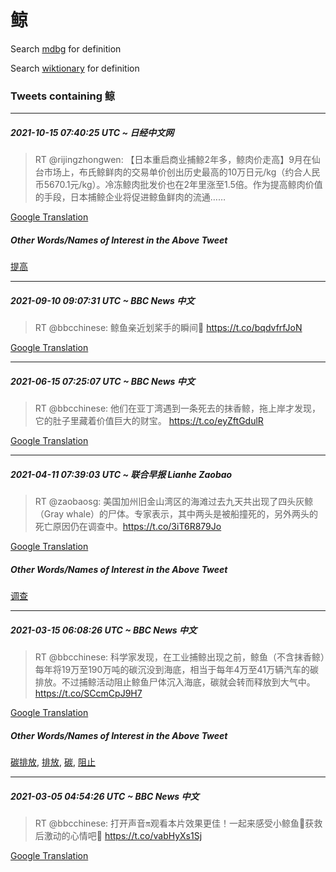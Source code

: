 # 鲸

Search [mdbg](https://www.mdbg.net/chinese/dictionary?page=worddict&wdrst=0&wdqb=鲸) for definition

Search [wiktionary](https://en.wiktionary.org/wiki/鲸) for definition

### Tweets containing 鲸

___
##### 2021-10-15 07:40:25 UTC ~ 日经中文网
> RT @rijingzhongwen: 【日本重启商业捕鲸2年多，鲸肉价走高】9月在仙台市场上，布氏鲸鲜肉的交易单价创出历史最高的10万日元/kg（约合人民币5670.1元/kg）。冷冻鲸肉批发价也在2年里涨至1.5倍。作为提高鲸肉价值的手段，日本捕鲸企业将促进鲸鱼鲜肉的流通……

[Google Translation](https://translate.google.com/?hi=en&tab=TT&sl=zh-CN&tl=en&op=translate&text=RT+%40rijingzhongwen%3A+%E3%80%90%E6%97%A5%E6%9C%AC%E9%87%8D%E5%90%AF%E5%95%86%E4%B8%9A%E6%8D%95%E9%B2%B82%E5%B9%B4%E5%A4%9A%EF%BC%8C%E9%B2%B8%E8%82%89%E4%BB%B7%E8%B5%B0%E9%AB%98%E3%80%919%E6%9C%88%E5%9C%A8%E4%BB%99%E5%8F%B0%E5%B8%82%E5%9C%BA%E4%B8%8A%EF%BC%8C%E5%B8%83%E6%B0%8F%E9%B2%B8%E9%B2%9C%E8%82%89%E7%9A%84%E4%BA%A4%E6%98%93%E5%8D%95%E4%BB%B7%E5%88%9B%E5%87%BA%E5%8E%86%E5%8F%B2%E6%9C%80%E9%AB%98%E7%9A%8410%E4%B8%87%E6%97%A5%E5%85%83%2Fkg%EF%BC%88%E7%BA%A6%E5%90%88%E4%BA%BA%E6%B0%91%E5%B8%815670.1%E5%85%83%2Fkg%EF%BC%89%E3%80%82%E5%86%B7%E5%86%BB%E9%B2%B8%E8%82%89%E6%89%B9%E5%8F%91%E4%BB%B7%E4%B9%9F%E5%9C%A82%E5%B9%B4%E9%87%8C%E6%B6%A8%E8%87%B31.5%E5%80%8D%E3%80%82%E4%BD%9C%E4%B8%BA%E6%8F%90%E9%AB%98%E9%B2%B8%E8%82%89%E4%BB%B7%E5%80%BC%E7%9A%84%E6%89%8B%E6%AE%B5%EF%BC%8C%E6%97%A5%E6%9C%AC%E6%8D%95%E9%B2%B8%E4%BC%81%E4%B8%9A%E5%B0%86%E4%BF%83%E8%BF%9B%E9%B2%B8%E9%B1%BC%E9%B2%9C%E8%82%89%E7%9A%84%E6%B5%81%E9%80%9A%E2%80%A6%E2%80%A6)
##### Other Words/Names of Interest in the Above Tweet
[提高](提高.md)
___
##### 2021-09-10 09:07:31 UTC ~ BBC News 中文
> RT @bbcchinese: 鲸鱼亲近划桨手的瞬间🐳 https://t.co/bqdvfrfJoN

[Google Translation](https://translate.google.com/?hi=en&tab=TT&sl=zh-CN&tl=en&op=translate&text=RT+%40bbcchinese%3A+%E9%B2%B8%E9%B1%BC%E4%BA%B2%E8%BF%91%E5%88%92%E6%A1%A8%E6%89%8B%E7%9A%84%E7%9E%AC%E9%97%B4%F0%9F%90%B3+https%3A%2F%2Ft.co%2FbqdvfrfJoN)
___
##### 2021-06-15 07:25:07 UTC ~ BBC News 中文
> RT @bbcchinese: 他们在亚丁湾遇到一条死去的抹香鲸，拖上岸才发现，它的肚子里藏着价值巨大的财宝。 https://t.co/eyZftGdulR

[Google Translation](https://translate.google.com/?hi=en&tab=TT&sl=zh-CN&tl=en&op=translate&text=RT+%40bbcchinese%3A+%E4%BB%96%E4%BB%AC%E5%9C%A8%E4%BA%9A%E4%B8%81%E6%B9%BE%E9%81%87%E5%88%B0%E4%B8%80%E6%9D%A1%E6%AD%BB%E5%8E%BB%E7%9A%84%E6%8A%B9%E9%A6%99%E9%B2%B8%EF%BC%8C%E6%8B%96%E4%B8%8A%E5%B2%B8%E6%89%8D%E5%8F%91%E7%8E%B0%EF%BC%8C%E5%AE%83%E7%9A%84%E8%82%9A%E5%AD%90%E9%87%8C%E8%97%8F%E7%9D%80%E4%BB%B7%E5%80%BC%E5%B7%A8%E5%A4%A7%E7%9A%84%E8%B4%A2%E5%AE%9D%E3%80%82+https%3A%2F%2Ft.co%2FeyZftGdulR)
___
##### 2021-04-11 07:39:03 UTC ~ 联合早报 Lianhe Zaobao
> RT @zaobaosg: 美国加州旧金山湾区的海滩过去九天共出现了四头灰鲸（Gray whale）的尸体。专家表示，其中两头是被船撞死的，另外两头的死亡原因仍在调查中。https://t.co/3iT6R879Jo

[Google Translation](https://translate.google.com/?hi=en&tab=TT&sl=zh-CN&tl=en&op=translate&text=RT+%40zaobaosg%3A+%E7%BE%8E%E5%9B%BD%E5%8A%A0%E5%B7%9E%E6%97%A7%E9%87%91%E5%B1%B1%E6%B9%BE%E5%8C%BA%E7%9A%84%E6%B5%B7%E6%BB%A9%E8%BF%87%E5%8E%BB%E4%B9%9D%E5%A4%A9%E5%85%B1%E5%87%BA%E7%8E%B0%E4%BA%86%E5%9B%9B%E5%A4%B4%E7%81%B0%E9%B2%B8%EF%BC%88Gray+whale%EF%BC%89%E7%9A%84%E5%B0%B8%E4%BD%93%E3%80%82%E4%B8%93%E5%AE%B6%E8%A1%A8%E7%A4%BA%EF%BC%8C%E5%85%B6%E4%B8%AD%E4%B8%A4%E5%A4%B4%E6%98%AF%E8%A2%AB%E8%88%B9%E6%92%9E%E6%AD%BB%E7%9A%84%EF%BC%8C%E5%8F%A6%E5%A4%96%E4%B8%A4%E5%A4%B4%E7%9A%84%E6%AD%BB%E4%BA%A1%E5%8E%9F%E5%9B%A0%E4%BB%8D%E5%9C%A8%E8%B0%83%E6%9F%A5%E4%B8%AD%E3%80%82https%3A%2F%2Ft.co%2F3iT6R879Jo)
##### Other Words/Names of Interest in the Above Tweet
[调查](调查.md)
___
##### 2021-03-15 06:08:26 UTC ~ BBC News 中文
> RT @bbcchinese: 科学家发现，在工业捕鲸出现之前，鲸鱼（不含抹香鲸）每年将19万至190万吨的碳沉没到海底，相当于每年4万至41万辆汽车的碳排放。不过捕鲸活动阻止鲸鱼尸体沉入海底，碳就会转而释放到大气中。https://t.co/SCcmCpJ9H7

[Google Translation](https://translate.google.com/?hi=en&tab=TT&sl=zh-CN&tl=en&op=translate&text=RT+%40bbcchinese%3A+%E7%A7%91%E5%AD%A6%E5%AE%B6%E5%8F%91%E7%8E%B0%EF%BC%8C%E5%9C%A8%E5%B7%A5%E4%B8%9A%E6%8D%95%E9%B2%B8%E5%87%BA%E7%8E%B0%E4%B9%8B%E5%89%8D%EF%BC%8C%E9%B2%B8%E9%B1%BC%EF%BC%88%E4%B8%8D%E5%90%AB%E6%8A%B9%E9%A6%99%E9%B2%B8%EF%BC%89%E6%AF%8F%E5%B9%B4%E5%B0%8619%E4%B8%87%E8%87%B3190%E4%B8%87%E5%90%A8%E7%9A%84%E7%A2%B3%E6%B2%89%E6%B2%A1%E5%88%B0%E6%B5%B7%E5%BA%95%EF%BC%8C%E7%9B%B8%E5%BD%93%E4%BA%8E%E6%AF%8F%E5%B9%B44%E4%B8%87%E8%87%B341%E4%B8%87%E8%BE%86%E6%B1%BD%E8%BD%A6%E7%9A%84%E7%A2%B3%E6%8E%92%E6%94%BE%E3%80%82%E4%B8%8D%E8%BF%87%E6%8D%95%E9%B2%B8%E6%B4%BB%E5%8A%A8%E9%98%BB%E6%AD%A2%E9%B2%B8%E9%B1%BC%E5%B0%B8%E4%BD%93%E6%B2%89%E5%85%A5%E6%B5%B7%E5%BA%95%EF%BC%8C%E7%A2%B3%E5%B0%B1%E4%BC%9A%E8%BD%AC%E8%80%8C%E9%87%8A%E6%94%BE%E5%88%B0%E5%A4%A7%E6%B0%94%E4%B8%AD%E3%80%82https%3A%2F%2Ft.co%2FSCcmCpJ9H7)
##### Other Words/Names of Interest in the Above Tweet
[碳排放](碳排放.md), [排放](排放.md), [碳](碳.md), [阻止](阻止.md)
___
##### 2021-03-05 04:54:26 UTC ~ BBC News 中文
> RT @bbcchinese: 打开声音🔛观看本片效果更佳！一起来感受小鲸鱼🐋获救后激动的心情吧🤗 https://t.co/vabHyXs1Sj

[Google Translation](https://translate.google.com/?hi=en&tab=TT&sl=zh-CN&tl=en&op=translate&text=RT+%40bbcchinese%3A+%E6%89%93%E5%BC%80%E5%A3%B0%E9%9F%B3%F0%9F%94%9B%E8%A7%82%E7%9C%8B%E6%9C%AC%E7%89%87%E6%95%88%E6%9E%9C%E6%9B%B4%E4%BD%B3%EF%BC%81%E4%B8%80%E8%B5%B7%E6%9D%A5%E6%84%9F%E5%8F%97%E5%B0%8F%E9%B2%B8%E9%B1%BC%F0%9F%90%8B%E8%8E%B7%E6%95%91%E5%90%8E%E6%BF%80%E5%8A%A8%E7%9A%84%E5%BF%83%E6%83%85%E5%90%A7%F0%9F%A4%97+https%3A%2F%2Ft.co%2FvabHyXs1Sj)
